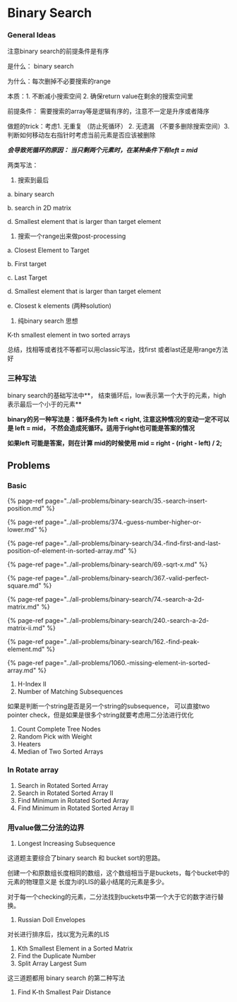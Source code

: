 # Binary Search

### General Ideas

注意binary search的前提条件是有序

是什么： binary search

为什么：每次删掉不必要搜索的range

本质：1. 不断减小搜索空间 2. 确保return value在剩余的搜索空间里

前提条件： 需要搜索的array等是逻辑有序的，注意不一定是升序或者降序

做题的trick：考虑1. 无重复 （防止死循环） 2. 无遗漏 （不要多删除搜索空间）3. 判断如何移动左右指针时考虑当前元素是否应该被删除

_**会导致死循环的原因： 当只剩两个元素时，在某种条件下有left = mid**_

两类写法：

1. 搜索到最后

a. binary search

b. search in 2D matrix

d. Smallest element that is larger than target element

1. 搜索一个range出来做post-processing

a. Closest Element to Target

b. First target

c. Last Target

d. Smallest element that is larger than target element

e. Closest k elements \(两种solution\)

1. 纯binary search 思想

K-th smallest element in two sorted arrays

总结，找相等或者找不等都可以用classic写法，找first 或者last还是用range方法好

### 三种写法

binary search的基础写法中\*\*， 结束循环后，low表示第一个大于的元素，high表示最后一个小于的元素\*\*

**binary的另一种写法是：循环条件为 left &lt; right, 注意这种情况的变动一定不可以是 left = mid， 不然会造成死循环。适用于right也可能是答案的情况**

**如果left 可能是答案，则在计算 mid的时候使用 mid = right - \(right - left\) / 2;**

## Problems

### Basic

{% page-ref page="../all-problems/binary-search/35.-search-insert-position.md" %}

{% page-ref page="../all-problems/374.-guess-number-higher-or-lower.md" %}

{% page-ref page="../all-problems/binary-search/34.-find-first-and-last-position-of-element-in-sorted-array.md" %}

{% page-ref page="../all-problems/binary-search/69.-sqrt-x.md" %}

{% page-ref page="../all-problems/binary-search/367.-valid-perfect-square.md" %}

{% page-ref page="../all-problems/binary-search/74.-search-a-2d-matrix.md" %}

{% page-ref page="../all-problems/binary-search/240.-search-a-2d-matrix-ii.md" %}

{% page-ref page="../all-problems/binary-search/162.-find-peak-element.md" %}

{% page-ref page="../all-problems/1060.-missing-element-in-sorted-array.md" %}



1. H-Index II
2. Number of Matching Subsequences

如果是判断一个string是否是另一个string的subsequence， 可以直接two pointer check，但是如果是很多个string就要考虑用二分法进行优化

1. Count Complete Tree Nodes
2. Random Pick with Weight
3. Heaters
4. Median of Two Sorted Arrays

### In Rotate array

1. Search in Rotated Sorted Array
2. Search in Rotated Sorted Array II
3. Find Minimum in Rotated Sorted Array
4. Find Minimum in Rotated Sorted Array II

### 用value做二分法的边界

1. Longest Increasing Subsequence

这道题主要综合了binary search 和 bucket sort的思路。

创建一个和原数组长度相同的数组，这个数组相当于是buckets，每个bucket中的元素的物理意义是 长度为i的LIS的最小结尾的元素是多少。

对于每一个checking的元素，二分法找到buckets中第一个大于它的数字进行替换。

1. Russian Doll Envelopes

对长进行排序后，找以宽为元素的LIS

1. Kth Smallest Element in a Sorted Matrix
2. Find the Duplicate Number
3. Split Array Largest Sum

这三道题都用 binary search 的第二种写法

1. Find K-th Smallest Pair Distance

